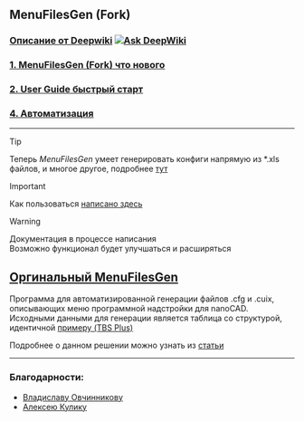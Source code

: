 ## MenuFilesGen (Fork)
### [Описание от Deepwiki](https://deepwiki.com/doctorRaz/MenuFilesGen) [![Ask DeepWiki](https://deepwiki.com/badge.svg)](https://deepwiki.com/doctorRaz/MenuFilesGen)

### [1. MenuFilesGen (Fork) что нового](https://github.com/doctorRaz/MenuFilesGen/wiki/1.-MenuFilesGen-(Fork))

### [2. User Guide быстрый старт](https://github.com/doctorRaz/MenuFilesGen/wiki/2.-User-Guide#быстрый-старт)

### [4. Автоматизация](wiki/4.-Автоматизация)

---

> [!TIP]
> Теперь _MenuFilesGen_   умеет  генерировать конфиги напрямую из *.xls файлов, и многое другое, подробнее  [ тут](https://github.com/doctorRaz/MenuFilesGen/wiki/1.-MenuFilesGen-(Fork)#что-нового)

> [!IMPORTANT]
> Как пользоваться [написано здесь](https://github.com/doctorRaz/MenuFilesGen/wiki/2.-User-Guide)


> [!WARNING]
>   Документация в процессе написания \
>  Возможно функционал будет улучшаться и расширяться

## [Оргинальный MenuFilesGen](https://github.com/TBS-Software/MenuFilesGen)
Программа для автоматизированной генерации файлов .cfg и .cuix, описывающих меню программной надстройки для nanoCAD.
Исходными данными для генерации является таблица со структурой, идентичной [примеру (TBS Plus)](https://docs.google.com/spreadsheets/d/17c7IhodIssifwAcz5XvV8-ZGdPzh-evJbF8ZK5u9BIc/edit?usp=sharing)

Подробнее о данном решении можно узнать из [статьи](https://dzen.ru/a/ZWA3t4qMPmYrDlzz?share_to=link)

---
### Благодарности:
- [Владиславу Овчинникову](https://github.com/TBS-Software)
- [Алексею Кулику ](https://github.com/kpblc2000)
